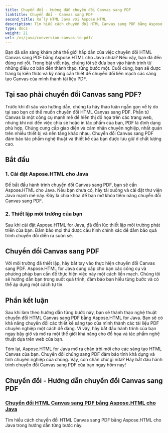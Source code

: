 ```yaml
---
title: Chuyển đổi - Hướng dẫn chuyển đổi Canvas sang PDF
linktitle: Chuyển đổi - Canvas sang PDF
second_title: Xử lý HTML Java với Aspose.HTML
description: Tìm hiểu cách chuyển đổi HTML Canvas sang PDF bằng Aspose.HTML cho Java trong hướng dẫn toàn diện này. Làm chủ nghệ thuật chuyển đổi kỹ thuật số!
type: docs
weight: 21
url: /vi/java/conversion-canvas-to-pdf/
---
```


Bạn đã sẵn sàng khám phá thế giới hấp dẫn của việc chuyển đổi HTML Canvas sang PDF bằng Aspose.HTML cho Java chưa? Nếu vậy, bạn đã đến đúng nơi rồi. Trong bài viết này, chúng tôi sẽ đưa bạn vào hành trình từ những điều cơ bản đến thành thạo, từng bước một. Cuối cùng, bạn sẽ được trang bị kiến thức và kỹ năng cần thiết để chuyển đổi liền mạch các sáng tạo Canvas của mình thành tài liệu PDF.

## Tại sao phải chuyển đổi Canvas sang PDF?

Trước khi đi sâu vào hướng dẫn, chúng ta hãy thảo luận ngắn gọn về lý do tại sao bạn có thể muốn chuyển đổi HTML Canvas sang PDF. Phần tử Canvas là một công cụ mạnh mẽ để hiển thị đồ họa trên các trang web, nhưng khi nói đến việc chia sẻ hoặc in tác phẩm của bạn, PDF là định dạng phù hợp. Chúng cung cấp giao diện và cảm nhận chuyên nghiệp, nhất quán trên nhiều thiết bị và nền tảng khác nhau. Chuyển đổi Canvas sang PDF đảm bảo tác phẩm nghệ thuật và thiết kế của bạn được lưu giữ ở chất lượng cao.

## Bắt đầu

### 1. Cài đặt Aspose.HTML cho Java

Để bắt đầu hành trình chuyển đổi Canvas sang PDF, bạn sẽ cần Aspose.HTML cho Java. Nếu bạn chưa có, hãy tải xuống và cài đặt thư viện Java mạnh mẽ này. Đây là chìa khóa để bạn mở khóa tiềm năng chuyển đổi Canvas sang PDF.

### 2. Thiết lập môi trường của bạn

Sau khi cài đặt Aspose.HTML for Java, đã đến lúc thiết lập môi trường phát triển của bạn. Đảm bảo mọi thứ được cấu hình chính xác để đảm bảo quá trình chuyển đổi diễn ra suôn sẻ.

## Chuyển đổi Canvas sang PDF

Với môi trường đã thiết lập, hãy bắt tay vào thực hiện chuyển đổi Canvas sang PDF. Aspose.HTML for Java cung cấp cho bạn các công cụ và phương pháp bạn cần để thực hiện việc này một cách liền mạch. Chúng tôi sẽ hướng dẫn bạn trong suốt quá trình, đảm bảo bạn hiểu từng bước và có thể áp dụng một cách tự tin.

## Phần kết luận

Sau khi làm theo hướng dẫn từng bước này, bạn sẽ thành thạo nghệ thuật chuyển đổi HTML Canvas sang PDF bằng Aspose.HTML for Java. Bạn sẽ có khả năng chuyển đổi các thiết kế sáng tạo của mình thành các tài liệu PDF chuyên nghiệp một cách dễ dàng. Vì vậy, hãy bắt đầu hành trình của bạn ngay bây giờ và mở ra một thế giới khả năng cho đồ họa và tác phẩm nghệ thuật dựa trên web của bạn.

Tóm lại, Aspose.HTML for Java mở ra chân trời mới cho các sáng tạo HTML Canvas của bạn. Chuyển đổi chúng sang PDF đảm bảo tính khả dụng và tính chuyên nghiệp của chúng. Vậy, còn chần chừ gì nữa? Hãy bắt đầu hành trình chuyển đổi Canvas sang PDF của bạn ngay hôm nay!
## Chuyển đổi - Hướng dẫn chuyển đổi Canvas sang PDF
### [Chuyển đổi HTML Canvas sang PDF bằng Aspose.HTML cho Java](./canvas-to-pdf/)
Tìm hiểu cách chuyển đổi HTML Canvas sang PDF bằng Aspose.HTML cho Java trong hướng dẫn từng bước này.